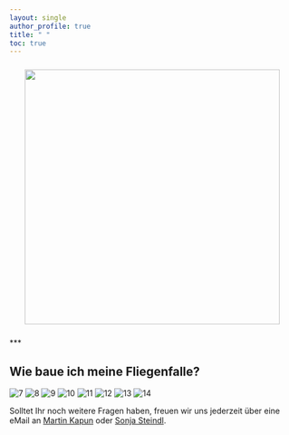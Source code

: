 ```yaml
---
layout: single
author_profile: true
title: " " 
toc: true
---
```

<p align="center">
<img src="/ViennaCityFly/docs/assets/images/CityFlyLogo.jpg" width="450" hspace="10" vspace="10"/>
</p>
***

## Wie baue ich meine Fliegenfalle?

![7](/ViennaCityFly/docs/assets/images/7.png)
![8](/ViennaCityFly/docs/assets/images/8.png)
![9](/ViennaCityFly/docs/assets/images/9.png)
![10](/ViennaCityFly/docs/assets/images/10.png)
![11](/ViennaCityFly/docs/assets/images/11.png)
![12](/ViennaCityFly/docs/assets/images/12.png)
![13](/ViennaCityFly/docs/assets/images/13.png)
![14](/ViennaCityFly/docs/assets/images/14.png)

Solltet Ihr noch weitere Fragen haben, freuen wir uns jederzeit über eine eMail an 
 [Martin Kapun](mailto:martin.kapun@nhm.at) oder [Sonja Steindl](mailto:sonja.steindl@nhm.at). 
